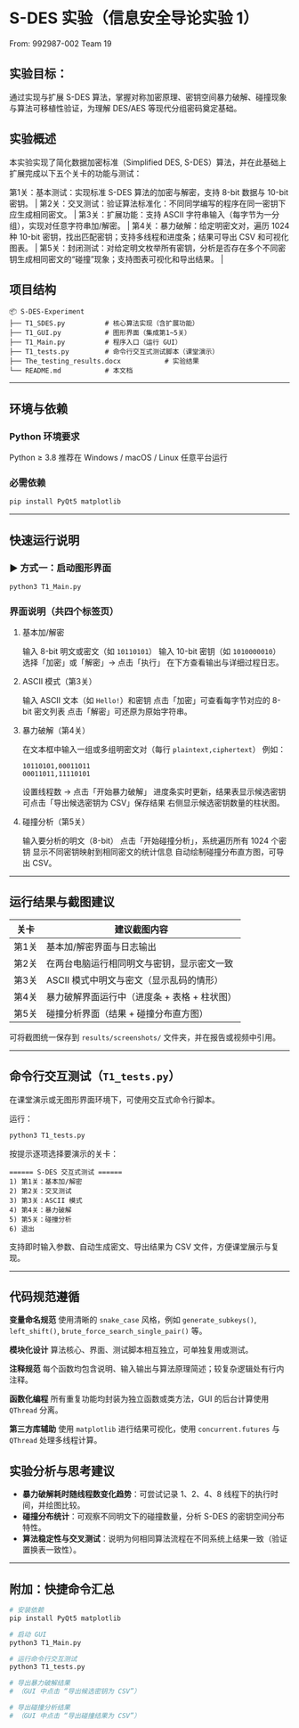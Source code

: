 # S-DES 实验（信息安全导论实验 1）
From: 992987-002 Team 19

##  实验目标：
通过实现与扩展 S-DES 算法，掌握对称加密原理、密钥空间暴力破解、碰撞现象与算法可移植性验证，为理解 DES/AES 等现代分组密码奠定基础。


## 实验概述

本实验实现了简化数据加密标准（Simplified DES, S-DES）算法，并在此基础上扩展完成以下五个关卡的功能与测试：

第1关：基本测试：实现标准 S-DES 算法的加密与解密，支持 8-bit 数据与 10-bit 密钥。                   |
第2关：交叉测试：验证算法标准化：不同同学编写的程序在同一密钥下应生成相同密文。                               |
第3关：扩展功能：支持 ASCII 字符串输入（每字节为一分组），实现对任意字符串加/解密。                         |
第4关：暴力破解：给定明密文对，遍历 1024 种 10-bit 密钥，找出匹配密钥；支持多线程和进度条；结果可导出 CSV 和可视化图表。 |
第5关：封闭测试：对给定明文枚举所有密钥，分析是否存在多个不同密钥生成相同密文的“碰撞”现象；支持图表可视化和导出结果。           |

##  项目结构

```
📦 S-DES-Experiment
├── T1_SDES.py          # 核心算法实现（含扩展功能）
├── T1_GUI.py           # 图形界面（集成第1~5关）
├── T1_Main.py          # 程序入口（运行 GUI）
├── T1_tests.py         # 命令行交互式测试脚本（课堂演示）
├── The_testing_results.docx           # 实验结果
└── README.md           # 本文档
```

---

##  环境与依赖

###  Python 环境要求

Python ≥ 3.8
推荐在 Windows / macOS / Linux 任意平台运行

###  必需依赖

```bash
pip install PyQt5 matplotlib
```

---

##  快速运行说明

### ▶️ 方式一：启动图形界面

```bash
python3 T1_Main.py
```

###  界面说明（共四个标签页）

1. 基本加/解密

   输入 8-bit 明文或密文（如 `10110101`）
   输入 10-bit 密钥（如 `1010000010`）
   选择「加密」或「解密」→ 点击「执行」
   在下方查看输出与详细过程日志。

2. ASCII 模式（第3关）

   输入 ASCII 文本（如 `Hello!`）和密钥
   点击「加密」可查看每字节对应的 8-bit 密文列表
   点击「解密」可还原为原始字符串。

3. 暴力破解（第4关）

   在文本框中输入一组或多组明密文对（每行 `plaintext,ciphertext`）
     例如：

     ```
     10110101,00011011
     00011011,11110101
     ```
   设置线程数 → 点击「开始暴力破解」
   进度条实时更新，结果表显示候选密钥
   可点击「导出候选密钥为 CSV」保存结果
   右侧显示候选密钥数量的柱状图。

4. 碰撞分析（第5关）

   输入要分析的明文（8-bit）
   点击「开始碰撞分析」，系统遍历所有 1024 个密钥
   显示不同密钥映射到相同密文的统计信息
   自动绘制碰撞分布直方图，可导出 CSV。

---

##  运行结果与截图建议

| 关卡  | 建议截图内容                    |
| --- | ------------------------- |
| 第1关 | 基本加/解密界面与日志输出             |
| 第2关 | 在两台电脑运行相同明文与密钥，显示密文一致     |
| 第3关 | ASCII 模式中明文与密文（显示乱码的情形）   |
| 第4关 | 暴力破解界面运行中（进度条 + 表格 + 柱状图） |
| 第5关 | 碰撞分析界面（结果 + 碰撞分布直方图）      |

可将截图统一保存到 `results/screenshots/` 文件夹，并在报告或视频中引用。

---

##  命令行交互测试（`T1_tests.py`）

在课堂演示或无图形界面环境下，可使用交互式命令行脚本。

运行：

```bash
python3 T1_tests.py
```

按提示逐项选择要演示的关卡：

```
====== S-DES 交互式测试 ======
1) 第1关：基本加/解密
2) 第2关：交叉测试
3) 第3关：ASCII 模式
4) 第4关：暴力破解
5) 第5关：碰撞分析
6) 退出
```

支持即时输入参数、自动生成密文、导出结果为 CSV 文件，方便课堂展示与复现。

---

##  代码规范遵循

 **变量命名规范**
使用清晰的 `snake_case` 风格，例如 `generate_subkeys()`, `left_shift()`, `brute_force_search_single_pair()` 等。

 **模块化设计**
算法核心、界面、测试脚本相互独立，可单独复用或测试。

 **注释规范**
每个函数均包含说明、输入输出与算法原理简述；较复杂逻辑处有行内注释。

 **函数化编程**
所有重复功能均封装为独立函数或类方法，GUI 的后台计算使用 `QThread` 分离。

 **第三方库辅助**
使用 `matplotlib` 进行结果可视化，使用 `concurrent.futures` 与 `QThread` 处理多线程计算。


##  实验分析与思考建议

* **暴力破解耗时随线程数变化趋势**：可尝试记录 1、2、4、8 线程下的执行时间，并绘图比较。
* **碰撞分布统计**：可观察不同明文下的碰撞数量，分析 S-DES 的密钥空间分布特性。
* **算法稳定性与交叉测试**：说明为何相同算法流程在不同系统上结果一致（验证置换表一致性）。


---

##  附加：快捷命令汇总

```bash
# 安装依赖
pip install PyQt5 matplotlib

# 启动 GUI
python3 T1_Main.py

# 运行命令行交互测试
python3 T1_tests.py

# 导出暴力破解结果
# （GUI 中点击 “导出候选密钥为 CSV”）

# 导出碰撞分析结果
# （GUI 中点击 “导出碰撞结果为 CSV”）
```




